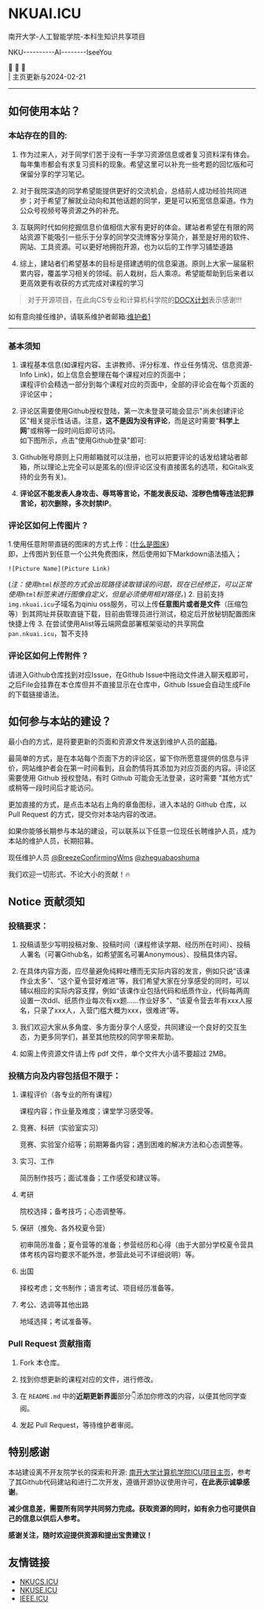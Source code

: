 # NKUAI.ICU

南开大学-人工智能学院-本科生知识共享项目

NKU----------AI--------IseeYou


:hugs: :eyes: 👥\
| 主页更新与2024-02-21
****
## 如何使用本站？
### 本站存在的目的:
1. 作为过来人，对于同学们苦于没有一手学习资源信息或者复习资料深有体会。每年集市都会有求复习资料的现象。希望这里可以补充一些考题的回忆版和可保留分享的学习笔记。
   
2. 对于我院深造的同学希望能提供更好的交流机会，总结前人成功经验共同进步；对于希望了解就业动向和其他话题的同学，更是可以拓宽信息渠道。作为公众号视频号等资源之外的补充。
   
3. 互联网时代如何挖掘信息价值相信大家有更好的体会。建站者希望在有限的网站资源下能吸引一些乐于分享的同学交流博客分享简介，甚至是好用的软件、网站、工具资源。可以更好地拥抱开源，也为以后的工作学习铺垫道路

4. 综上，建站者们希望基本的目标是搭建透明的信息渠道。原则上大家一届届积累内容，覆盖学习相关的领域。前人栽树，后人乘凉。希望能帮助到后来者以更高效更有收获的方式完成对课程的学习
   
> 对于开源项目，在此向CS专业和计算机科学院的[DOCX计划](https://mmcheng.net/docx/)表示感谢!!!

如有意向接任维护，请联系维护者邮箱:[维护者1](BreezeConfirming@163.com)

*****
### 基本须知

1. 课程基本信息(如课程内容、主讲教师、评分标准、作业任务情况、信息资源-Info Link)，如上信息会整理在每个课程对应的页面中；\
课程评价会精选一部分到每个课程对应的页面中，全部的评论会在每个页面的评论区中；

1. 评论区需要使用Github授权登陆，第一次未登录可能会显示"尚未创建评论区"相关提示性话语。注意，**这不是因为没有评论**，而是这时需要"**科学上网**"或稍等一段时间后即可访问。\
如下图所示，点击"使用Github登录"即可:



3. Github账号原则上只用邮箱就可以注册，也可以把要评论的话发给建站者邮箱，所以理论上完全可以是匿名的(但评论区没有直接匿名的选项，和Gitalk支持的业务有关)。

4. **评论区不能发表人身攻击、辱骂等言论，不能发表反动、淫秽色情等违法犯罪言论，初次删除，多次封禁IP**。

### 评论区如何上传图片？

1.使用任意附带直链的图床的方式上传：([什么是图床](https://baike.baidu.com/item/%E5%9B%BE%E5%BA%8A/10721348))\
即，上传图片到任意一个公共免费图床，然后使用如下Markdown语法插入；

```
![Picture Name](Picture Link)

```
(*注：使用`html`标签的方式会出现路径读取错误的问题，现在已经修正，可以正常使用`html`标签来进行图像自定义，但是必须使用相对路径。*)
2. 目前支持`img.nkuai.icu`子域名为qiniu oss服务，可以上传**任意图片或者是文件**（压缩包等）到其网址并获取直链下载，目前由管理员进行测试，稳定后开放秘钥配置图床快捷上传
3. 在尝试使用Alist等云端网盘部署框架驱动的共享网盘`pan.nkuai.icu`，暂不支持

### 评论区如何上传附件？

请进入Github仓库找到对应Issue，在Github Issue中拖动文件进入聊天框即可，之后File会挂靠在本仓库但并不直接显示在仓库中，Github Issue会自动生成File的下载链接语法。

## 如何参与本站的建设？
最小白的方式，是将要更新的页面和资源文件发送到维护人员的[邮箱](BreezeConfirming@163.com)。

最简单的方式，是在本站每个页面下方的评论区，留下你所愿意提供的信息与评价，网站维护者会在第一时间看到，且会酌情将其添加为对应页面的内容。评论区需要使用 Github 授权登陆，有时 Github 可能会无法登录，这时需要 "其他方式" 或稍等一段时间后才能访问。

更加直接的方式，是点击本站右上角的章鱼图标，进入本站的 Github 仓库，以 Pull Request 的方式，提交你对本站内容的改进。

如果你能够长期参与本站的建设，可以联系以下任意一位现任长聘维护人员，成为本站的维护人员，长期招募。

现任维护人员 [@BreezeConfirmingWms](https://github.com/BreezeConfirmingWms)  [@zheguabaoshuma](https://github.com/zheguabaoshuma)

我们欢迎一切形式、不论大小的贡献！🔥


## Notice 贡献须知

### **投稿要求**：

1. 投稿请至少写明投稿对象、投稿时间（课程修读学期、经历所在时间）、投稿人署名（可署Github名，如希望匿名可署Anonymous）、投稿具体内容。

2. 在具体内容方面，应尽量避免纯粹吐槽而无实际内容的发言，例如只说“该课作业太多”、“这个夏令营好难进”等，我们希望大家在分享感受的同时，可以辅以相应的实际内容支撑，例如“该课作业包括代码和纸质作业，代码每两周设置一次ddl、纸质作业每次有xx题……作业好多”、“该夏令营去年有xxx人报名，只录了xxx人，入营门槛大概为xxx，很难进”等。 

3. 我们欢迎大家从多角度、多方面分享个人感受，共同建设一个良好的交互生态，为更多同学们，甚至其他院校的同学带来帮助。

4. 如需上传资源文件请上传 pdf 文件，单个文件大小请不要超过 2MB。

### **投稿方向及内容包括但不限于：**

1. 课程评价（各专业的所有课程）

    课程内容；作业量及难度；课堂学习感受等。

2. 竞赛、科研（实验室实习）

    竞赛、实验室介绍等；前期筹备内容；遇到困难的解决方法和心态调整等。

3. 实习、工作

    简历制作技巧；面试准备；工作感受和建议等。

4. 考研

    院校选择；备考技巧；心态调整等。

5. 保研（推免、各外校夏令营）

    初审简历准备；夏令营等的准备；参营经历和心得（由于大部分学校夏令营具体考核内容均要求不能外泄，参营此处可不详细说明）等。

6. 出国

    择校考虑；文书制作；语言考试、项目经历准备等。

7. 考公、选调等其他出路

    地域选择；考试准备等。

### Pull Request 贡献指南

1. Fork 本仓库。

2. 找到你想更新的课程对应的文件，进行修改。

3. 在 `README.md` 中的**近期更新界面**部分👇添加你修改的内容，以便其他同学查阅。

4. 发起 Pull Request，等待维护者审阅。

## 特别感谢

本站建设离不开友院学长的探索和开源: [南开大学计算机学院ICU项目主页](https://nkucs.icu/)，参考了其Github代码建站和进行二次开发，遵循开源协议使用许可，**在此表示诚挚感谢**。

**减少信息差，需要所有同学共同努力完成。获取资源的同时，如有余力也可提供自己的信息以供后人参考。**

**感谢关注，随时欢迎提供资源和提出宝贵建议！**

## 友情链接

- [NKUCS.ICU](https://nkucs.icu/)
- [NKUSE.ICU](https://nkuse.icu/)
- [IEEE.ICU](https://ieee.icu/)
